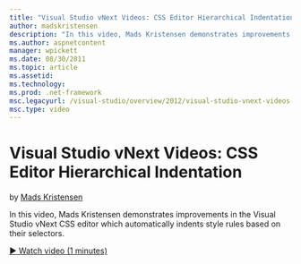 ```yaml
---
title: "Visual Studio vNext Videos: CSS Editor Hierarchical Indentation | Microsoft Docs"
author: madskristensen
description: "In this video, Mads Kristensen demonstrates improvements in the Visual Studio vNext CSS editor which automatically indents style rules based on their selecto..."
ms.author: aspnetcontent
manager: wpickett
ms.date: 08/30/2011
ms.topic: article
ms.assetid: 
ms.technology: 
ms.prod: .net-framework
msc.legacyurl: /visual-studio/overview/2012/visual-studio-vnext-videos-css-editor-hierarchical-indentation
msc.type: video
---
```

Visual Studio vNext Videos: CSS Editor Hierarchical Indentation
====================
by [Mads Kristensen](https://github.com/madskristensen)

In this video, Mads Kristensen demonstrates improvements in the Visual Studio vNext CSS editor which automatically indents style rules based on their selectors.

[&#9654; Watch video (1 minutes)](https://channel9.msdn.com/Blogs/ASP-NET-Site-Videos/visual-studio-vnext-videos-css-editor-hierarchical-indentation)